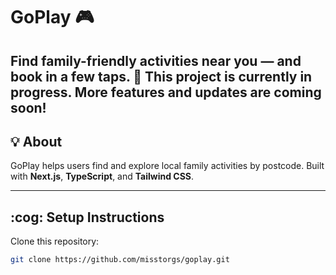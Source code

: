 # GoPlay :video_game: 
Find family-friendly activities near you — and book in a few taps.
🚧 **This project is currently in progress.** 
More features and updates are coming soon!
---

## :bulb: About
GoPlay helps users find and explore local family activities by postcode. 
Built with **Next.js**, **TypeScript**, and **Tailwind CSS**.

---

## :cog: Setup Instructions
Clone this repository:
   ```bash
   git clone https://github.com/misstorgs/goplay.git
